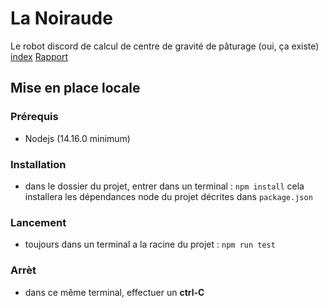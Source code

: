 # La Noiraude
Le robot discord de calcul de centre de gravité de pâturage (oui, ça existe)
[index](README.md)     [Rapport](rapport.md)

## Mise en place locale
### Prérequis
- Nodejs (14.16.0 minimum)
### Installation
* dans le dossier du projet, entrer dans un terminal  : `npm install`
cela installera les dépendances node du projet décrites dans `package.json`
### Lancement
* toujours dans un terminal a la racine du projet : `npm run test`
### Arrèt
* dans ce même terminal, effectuer un  **ctrl-C** 